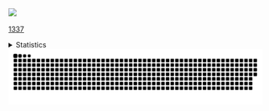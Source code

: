 <img src="https://komarev.com/ghpvc/?username=RadonCoding&label=Visitor%20count&style=for-the-badge&color=FA6B94"/>

[1337](https://radoncoding.github.io/)

<details>
<summary>Statistics</summary>
<p align="center">
  <img src="https://github-readme-stats.vercel.app/api?username=RadonCoding&theme=dracula&show_icons=true&hide_border=true&count_private=true" style="width: 25rem;"/>
  <img src="https://github-readme-streak-stats.herokuapp.com/?user=RadonCoding&theme=dracula&hide_border=true" style="width: 25rem;"/>
  <img src="https://github-readme-stats.vercel.app/api/top-langs/?username=RadonCoding&theme=dracula&show_icons=true&hide_border=true&layout=compact" style="width: 25rem;"/>
</p>
</details>

<img src="https://raw.githubusercontent.com/RadonCoding/RadonCoding/output/github-contribution-grid-snake-dark.svg#gh-dark-mode-only"/>
